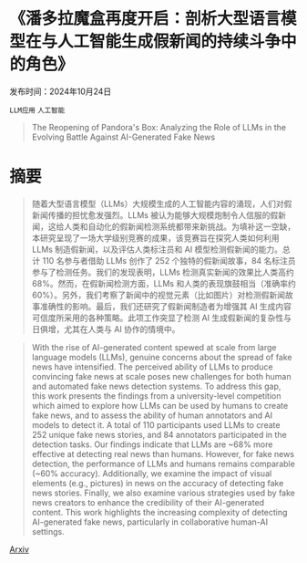 # 《潘多拉魔盒再度开启：剖析大型语言模型在与人工智能生成假新闻的持续斗争中的角色》

发布时间：2024年10月24日

`LLM应用` `人工智能`

> The Reopening of Pandora's Box: Analyzing the Role of LLMs in the Evolving Battle Against AI-Generated Fake News

# 摘要

> 随着大型语言模型（LLMs）大规模生成的人工智能内容的涌现，人们对假新闻传播的担忧愈发强烈。LLMs 被认为能够大规模炮制令人信服的假新闻，这给人类和自动化的假新闻检测系统都带来新挑战。为填补这一空缺，本研究呈现了一场大学级别竞赛的成果，该竞赛旨在探究人类如何利用 LLMs 制造假新闻，以及评估人类标注员和 AI 模型检测假新闻的能力。总计 110 名参与者借助 LLMs 创作了 252 个独特的假新闻故事，84 名标注员参与了检测任务。我们的发现表明，LLMs 检测真实新闻的效果比人类高约 68%。然而，在假新闻检测方面，LLMs 和人类的表现旗鼓相当（准确率约 60%）。另外，我们考察了新闻中的视觉元素（比如图片）对检测假新闻故事准确性的影响。最后，我们还研究了假新闻制造者为增强其 AI 生成内容可信度所采用的各种策略。此项工作突显了检测 AI 生成假新闻的复杂性与日俱增，尤其在人类与 AI 协作的情境中。

> With the rise of AI-generated content spewed at scale from large language models (LLMs), genuine concerns about the spread of fake news have intensified. The perceived ability of LLMs to produce convincing fake news at scale poses new challenges for both human and automated fake news detection systems. To address this gap, this work presents the findings from a university-level competition which aimed to explore how LLMs can be used by humans to create fake news, and to assess the ability of human annotators and AI models to detect it. A total of 110 participants used LLMs to create 252 unique fake news stories, and 84 annotators participated in the detection tasks. Our findings indicate that LLMs are ~68% more effective at detecting real news than humans. However, for fake news detection, the performance of LLMs and humans remains comparable (~60% accuracy). Additionally, we examine the impact of visual elements (e.g., pictures) in news on the accuracy of detecting fake news stories. Finally, we also examine various strategies used by fake news creators to enhance the credibility of their AI-generated content. This work highlights the increasing complexity of detecting AI-generated fake news, particularly in collaborative human-AI settings.

[Arxiv](https://arxiv.org/abs/2410.19250)